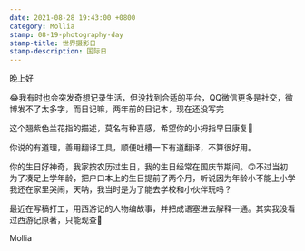 ```yaml
---
date: 2021-08-28 19:43:00 +0800 
category: Mollia
stamp: 08-19-photography-day
stamp-title: 世界摄影日
stamp-description: 国际日
---
```


晚上好

😂我有时也会突发奇想记录生活，但没找到合适的平台，QQ微信更多是社交，微博发不了太多字，而日记嘛，两年前的日记本，现在还没写完

这个翘紫色兰花指的描述，莫名有种喜感，希望你的小拇指早日康复🤣

你说的有道理，善用翻译工具，顺便吐槽一下有道翻译，不算很好用。

你的生日好神奇，我家按农历过生日，我的生日经常在国庆节期间。🙃不过当初为了凑足上学年龄，把户口本上的生日提前了两个月，听说因为年龄小不能上小学我还在家里哭闹，天呐，我当时是为了能去学校和小伙伴玩吗？

最近在写稿打工，用西游记的人物编故事，并把成语塞进去解释一通。其实我没看过西游记原著，只能现查🤣

Mollia